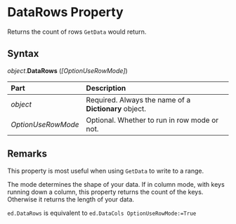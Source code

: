 # DataRows Property

Returns the count of rows `GetData` would return.

## Syntax

_object_.**DataRows** (_[OptionUseRowMode]_)

Part                | Description
:---                | :---
_object_            | Required. Always the name of a **Dictionary** object.
_OptionUseRowMode_  | Optional. Whether to run in row mode or not.

## Remarks

This property is most useful when using `GetData` to write to a range.

The mode determines the shape of your data. If in column mode, with keys running down a column, this property returns the count of the keys. Otherwise it returns the length of your data.

`ed.DataRows` is equivalent to `ed.DataCols OptionUseRowMode:=True`
